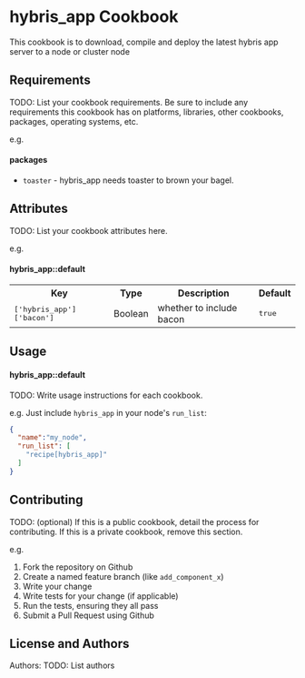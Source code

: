 hybris_app Cookbook
===================
This cookbook is to download, compile and deploy the latest hybris app server to a node or cluster node


Requirements
------------
TODO: List your cookbook requirements. Be sure to include any requirements this cookbook has on platforms, libraries, other cookbooks, packages, operating systems, etc.

e.g.
#### packages
- `toaster` - hybris_app needs toaster to brown your bagel.

Attributes
----------
TODO: List your cookbook attributes here.

e.g.
#### hybris_app::default
<table>
  <tr>
    <th>Key</th>
    <th>Type</th>
    <th>Description</th>
    <th>Default</th>
  </tr>
  <tr>
    <td><tt>['hybris_app']['bacon']</tt></td>
    <td>Boolean</td>
    <td>whether to include bacon</td>
    <td><tt>true</tt></td>
  </tr>
</table>

Usage
-----
#### hybris_app::default
TODO: Write usage instructions for each cookbook.

e.g.
Just include `hybris_app` in your node's `run_list`:

```json
{
  "name":"my_node",
  "run_list": [
    "recipe[hybris_app]"
  ]
}
```

Contributing
------------
TODO: (optional) If this is a public cookbook, detail the process for contributing. If this is a private cookbook, remove this section.

e.g.
1. Fork the repository on Github
2. Create a named feature branch (like `add_component_x`)
3. Write your change
4. Write tests for your change (if applicable)
5. Run the tests, ensuring they all pass
6. Submit a Pull Request using Github

License and Authors
-------------------
Authors: TODO: List authors
